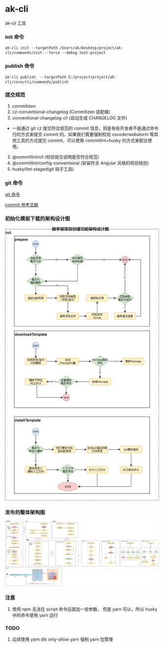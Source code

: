 # ak-cli

ak-cli 工具

### init 命令

```
ak-cli init --targetPath /Users/ak/Desktop/project/ak-cli/commands/init --force --debug test-project
```

### publish 命令

```
ak-cli publish  --targetPath E:/project/project/ak-cli/core/cli/commands/publish
```

### 提交规范

1. commitizen
2. cz-conventional-changelog (Commitizen 适配器)
3. conventional-changelog-cli (自动生成 CHANGELOG 文件)

- 一般通过 git cz 提交符合规范的 commit 信息，但是有些开发者不是通过命令行的方式来提交 commit 的。如果我们需要强制校验 vscode/webstorm 等其他工具的方式提交 commit，可以使用 commitlint+husky 的方式来配合使用。

3. @commitlint/cli (校验提交说明是否符合规范)
4. @commitlint/config-conventional (安装符合 Angular 风格的校验规则)
5. husky/lint-staged(git 钩子工具)

### git 命令

[git 命令](https://cloud.tencent.com/developer/section/1138701)

[commit 参考文献](https://godbasin.github.io/2019/11/10/change-log/)

### 初始化模板下载的架构设计图

![init模板下载架构图](./doc/diagram/init-model-design.png)

### 发布的整体架构图

![脚手架发布整体架构设计](./doc/diagram/publish-architecture-design.png)

### 注意

1. 使用 npm 无法在 script 命令后面加一些参数， 但是 yarn 可以，所以 husky 中的命令使用 yarn 运行

### TODO

1. 后续使用 yarn dlx only-allow yarn 强制 yarn 包管理
